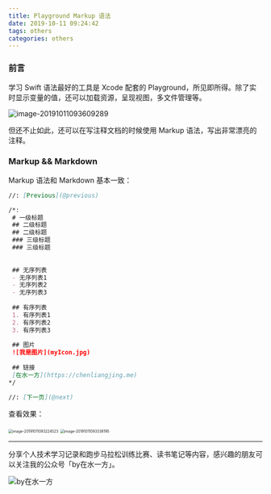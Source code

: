 ```yaml
---
title: Playground Markup 语法
date: 2019-10-11 09:24:42
tags: others
categories: others
---
```




### 前言

学习 Swift 语法最好的工具是 Xcode 配套的 Playground，所见即所得。除了实时显示变量的值，还可以加载资源，呈现视图，多文件管理等。

![image-20191011093609289](https://blogimages-1254431338.cos.ap-shenzhen-fsi.myqcloud.com/2019-10-11-013609.png)

<!--more-->

但还不止如此，还可以在写注释文档的时候使用 Markup 语法，写出非常漂亮的注释。

### Markup && Markdown

 Markup 语法和 Markdown 基本一致：

```markdown
//: [Previous](@previous)

/*:
 # 一级标题
 ## 二级标题
 ## 二级标题
 ### 三级标题
 ### 三级标题
 
 
 ## 无序列表
 - 无序列表1
 - 无序列表2
 - 无序列表3
 
 ## 有序列表
 1. 有序列表1
 2. 有序列表2
 3. 有序列表3
 
 ## 图片
 ![我是图片](myIcon.jpg)
 
 ## 链接
 [在水一方](https://chenliangjing.me)
*/

//: [下一页](@next)

```

查看效果：

<img src="https://blogimages-1254431338.cos.ap-shenzhen-fsi.myqcloud.com/2019-10-11-013229.png" alt="image-20191011093224523" style="zoom:50%;" />

<img src="https://blogimages-1254431338.cos.ap-shenzhen-fsi.myqcloud.com/2019-10-11-013338.png" alt="image-20191011093338195" style="zoom:50%;" />

---
分享个人技术学习记录和跑步马拉松训练比赛、读书笔记等内容，感兴趣的朋友可以关注我的公众号「by在水一方」。

![by在水一方](https://blogimages-1254431338.cos.ap-shenzhen-fsi.myqcloud.com/qrcode_for_gh_0be790c1f754_258.jpg)
